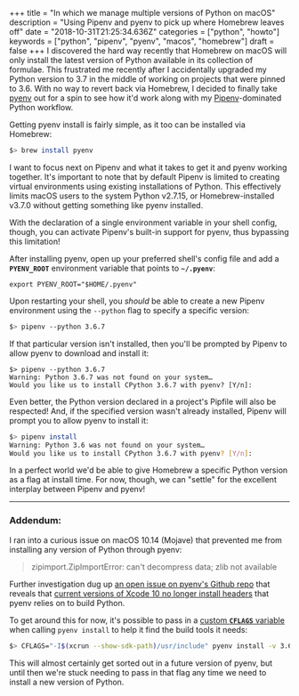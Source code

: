+++
title = "In which we manage multiple versions of Python on macOS"
description = "Using Pipenv and pyenv to pick up where Homebrew leaves off"
date = "2018-10-31T21:25:34.636Z"
categories = ["python", "howto"]
keywords = ["python", "pipenv", "pyenv", "macos", "homebrew"]
draft = false
+++
I discovered the hard way recently that Homebrew on macOS will only install the latest version of Python available in its collection of formulae. This frustrated me recently after I accidentally upgraded my Python version to 3.7 in the middle of working on projects that were pinned to 3.6. With no way to revert back via Homebrew, I decided to finally take [pyenv](https://github.com/pyenv/pyenv) out for a spin to see how it'd work along with my [Pipenv](https://pipenv.readthedocs.io/en/latest/)-dominated Python workflow.

Getting pyenv install is fairly simple, as it too can be installed via Homebrew:

```sh
$> brew install pyenv
```

I want to focus next on Pipenv and what it takes to get it and pyenv working together. It's important to note that by default Pipenv is limited to creating virtual environments using existing installations of Python. This effectively limits macOS users to the system Python v2.7.15, or Homebrew-installed v3.7.0 without getting something like pyenv installed.

With the declaration of a single environment variable in your shell config, though, you can activate Pipenv's built-in support for pyenv, thus bypassing this limitation!

After installing pyenv, open up your preferred shell's config file and add a **`PYENV_ROOT`** environment variable that points to **`~/.pyenv`**:

```
export PYENV_ROOT="$HOME/.pyenv"
```

Upon restarting your shell, you _should_ be able to create a new Pipenv environment using the `--python` flag to specify a specific version:

```sh
$> pipenv --python 3.6.7
```

If that particular version isn't installed, then you'll be prompted by Pipenv to allow pyenv to download and install it:

```
$> pipenv --python 3.6.7
Warning: Python 3.6.7 was not found on your system…
Would you like us to install CPython 3.6.7 with pyenv? [Y/n]:
```

Even better, the Python version declared in a project's Pipfile will also be respected! And, if the specified version wasn't already installed, Pipenv will prompt you to allow pyenv to install it:

```sh
$> pipenv install
Warning: Python 3.6 was not found on your system…
Would you like us to install CPython 3.6.7 with pyenv? [Y/n]:
```

In a perfect world we'd be able to give Homebrew a specific Python version as a flag at install time. For now, though, we can "settle" for the excellent interplay between Pipenv and pyenv!

----
### Addendum:

I ran into a curious issue on macOS 10.14 (Mojave) that prevented me from installing any version of Python through pyenv:

> zipimport.ZipImportError: can't decompress data; zlib not available

Further investigation dug up [an open issue on pyenv's Github repo](https://github.com/pyenv/pyenv/issues/1219) that reveals that [current versions of Xcode 10 no longer install headers](https://github.com/pyenv/pyenv/issues/1219#issuecomment-428700763) that pyenv relies on to build Python. 

To get around this for now, it's possible to pass in a [custom **`CFLAGS`** variable](https://github.com/pyenv/pyenv/issues/1219#issuecomment-429331397) when calling `pyenv install` to help it find the build tools it needs:

```sh
$> CFLAGS="-I$(xcrun --show-sdk-path)/usr/include" pyenv install -v 3.6.7
```

This will almost certainly get sorted out in a future version of pyenv, but until then we're stuck needing to pass in that flag any time we need to install a new version of Python.
